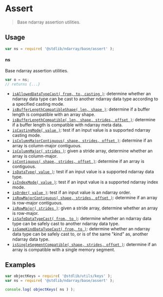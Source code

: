 <!--

@license Apache-2.0

Copyright (c) 2018 The Stdlib Authors.

Licensed under the Apache License, Version 2.0 (the "License");
you may not use this file except in compliance with the License.
You may obtain a copy of the License at

   http://www.apache.org/licenses/LICENSE-2.0

Unless required by applicable law or agreed to in writing, software
distributed under the License is distributed on an "AS IS" BASIS,
WITHOUT WARRANTIES OR CONDITIONS OF ANY KIND, either express or implied.
See the License for the specific language governing permissions and
limitations under the License.

-->

# Assert

> Base ndarray assertion utilities.

<section class="usage">

## Usage

```javascript
var ns = require( '@stdlib/ndarray/base/assert' );
```

#### ns

Base ndarray assertion utilities.

```javascript
var o = ns;
// returns {...}
```

<!-- <toc pattern="*"> -->

<div class="namespace-toc">

-   <span class="signature">[`isAllowedDataTypeCast( from, to, casting )`][@stdlib/ndarray/base/assert/is-allowed-data-type-cast]</span><span class="delimiter">: </span><span class="description">determine whether an ndarray data type can be cast to another ndarray data type according to a specified casting mode.</span>
-   <span class="signature">[`isBufferLengthCompatibleShape( len, shape )`][@stdlib/ndarray/base/assert/is-buffer-length-compatible-shape]</span><span class="delimiter">: </span><span class="description">determine if a buffer length is compatible with an array shape.</span>
-   <span class="signature">[`isBufferLengthCompatible( len, shape, strides, offset )`][@stdlib/ndarray/base/assert/is-buffer-length-compatible]</span><span class="delimiter">: </span><span class="description">determine if a buffer length is compatible with ndarray meta data.</span>
-   <span class="signature">[`isCastingMode( value )`][@stdlib/ndarray/base/assert/is-casting-mode]</span><span class="delimiter">: </span><span class="description">test if an input value is a supported ndarray casting mode.</span>
-   <span class="signature">[`isColumnMajorContiguous( shape, strides, offset )`][@stdlib/ndarray/base/assert/is-column-major-contiguous]</span><span class="delimiter">: </span><span class="description">determine if an array is column-major contiguous.</span>
-   <span class="signature">[`isColumnMajor( strides )`][@stdlib/ndarray/base/assert/is-column-major]</span><span class="delimiter">: </span><span class="description">given a stride array, determine whether an array is column-major.</span>
-   <span class="signature">[`isContiguous( shape, strides, offset )`][@stdlib/ndarray/base/assert/is-contiguous]</span><span class="delimiter">: </span><span class="description">determine if an array is contiguous.</span>
-   <span class="signature">[`isDataType( value )`][@stdlib/ndarray/base/assert/is-data-type]</span><span class="delimiter">: </span><span class="description">test if an input value is a supported ndarray data type.</span>
-   <span class="signature">[`isIndexMode( value )`][@stdlib/ndarray/base/assert/is-index-mode]</span><span class="delimiter">: </span><span class="description">test if an input value is a supported ndarray index mode.</span>
-   <span class="signature">[`isOrder( value )`][@stdlib/ndarray/base/assert/is-order]</span><span class="delimiter">: </span><span class="description">test if an input value is an ndarray order.</span>
-   <span class="signature">[`isRowMajorContiguous( shape, strides, offset )`][@stdlib/ndarray/base/assert/is-row-major-contiguous]</span><span class="delimiter">: </span><span class="description">determine if an array is row-major contiguous.</span>
-   <span class="signature">[`isRowMajor( strides )`][@stdlib/ndarray/base/assert/is-row-major]</span><span class="delimiter">: </span><span class="description">given a stride array, determine whether an array is row-major.</span>
-   <span class="signature">[`isSafeDataTypeCast( from, to )`][@stdlib/ndarray/base/assert/is-safe-data-type-cast]</span><span class="delimiter">: </span><span class="description">determine whether an ndarray data type can be safely cast to another ndarray data type.</span>
-   <span class="signature">[`isSameKindDataTypeCast( from, to )`][@stdlib/ndarray/base/assert/is-same-kind-data-type-cast]</span><span class="delimiter">: </span><span class="description">determine whether an ndarray data type can be safely cast to, or is of the same "kind" as, another ndarray data type.</span>
-   <span class="signature">[`isSingleSegmentCompatible( shape, strides, offset )`][@stdlib/ndarray/base/assert/is-single-segment-compatible]</span><span class="delimiter">: </span><span class="description">determine if an array is compatible with a single memory segment.</span>

</div>

<!-- </toc> -->

</section>

<!-- /.usage -->

<section class="examples">

## Examples

<!-- TODO: better examples -->

<!-- eslint no-undef: "error" -->

```javascript
var objectKeys = require( '@stdlib/utils/keys' );
var ns = require( '@stdlib/ndarray/base/assert' );

console.log( objectKeys( ns ) );
```

</section>

<!-- /.examples -->

<!-- Section for related `stdlib` packages. Do not manually edit this section, as it is automatically populated. -->

<section class="related">

</section>

<!-- /.related -->

<!-- Section for all links. Make sure to keep an empty line after the `section` element and another before the `/section` close. -->

<section class="links">

<!-- <toc-links> -->

[@stdlib/ndarray/base/assert/is-allowed-data-type-cast]: https://github.com/stdlib-js/stdlib/tree/develop/lib/node_modules/%40stdlib/ndarray/base/assert/is-allowed-data-type-cast

[@stdlib/ndarray/base/assert/is-buffer-length-compatible-shape]: https://github.com/stdlib-js/stdlib/tree/develop/lib/node_modules/%40stdlib/ndarray/base/assert/is-buffer-length-compatible-shape

[@stdlib/ndarray/base/assert/is-buffer-length-compatible]: https://github.com/stdlib-js/stdlib/tree/develop/lib/node_modules/%40stdlib/ndarray/base/assert/is-buffer-length-compatible

[@stdlib/ndarray/base/assert/is-casting-mode]: https://github.com/stdlib-js/stdlib/tree/develop/lib/node_modules/%40stdlib/ndarray/base/assert/is-casting-mode

[@stdlib/ndarray/base/assert/is-column-major-contiguous]: https://github.com/stdlib-js/stdlib/tree/develop/lib/node_modules/%40stdlib/ndarray/base/assert/is-column-major-contiguous

[@stdlib/ndarray/base/assert/is-column-major]: https://github.com/stdlib-js/stdlib/tree/develop/lib/node_modules/%40stdlib/ndarray/base/assert/is-column-major

[@stdlib/ndarray/base/assert/is-contiguous]: https://github.com/stdlib-js/stdlib/tree/develop/lib/node_modules/%40stdlib/ndarray/base/assert/is-contiguous

[@stdlib/ndarray/base/assert/is-data-type]: https://github.com/stdlib-js/stdlib/tree/develop/lib/node_modules/%40stdlib/ndarray/base/assert/is-data-type

[@stdlib/ndarray/base/assert/is-index-mode]: https://github.com/stdlib-js/stdlib/tree/develop/lib/node_modules/%40stdlib/ndarray/base/assert/is-index-mode

[@stdlib/ndarray/base/assert/is-order]: https://github.com/stdlib-js/stdlib/tree/develop/lib/node_modules/%40stdlib/ndarray/base/assert/is-order

[@stdlib/ndarray/base/assert/is-row-major-contiguous]: https://github.com/stdlib-js/stdlib/tree/develop/lib/node_modules/%40stdlib/ndarray/base/assert/is-row-major-contiguous

[@stdlib/ndarray/base/assert/is-row-major]: https://github.com/stdlib-js/stdlib/tree/develop/lib/node_modules/%40stdlib/ndarray/base/assert/is-row-major

[@stdlib/ndarray/base/assert/is-safe-data-type-cast]: https://github.com/stdlib-js/stdlib/tree/develop/lib/node_modules/%40stdlib/ndarray/base/assert/is-safe-data-type-cast

[@stdlib/ndarray/base/assert/is-same-kind-data-type-cast]: https://github.com/stdlib-js/stdlib/tree/develop/lib/node_modules/%40stdlib/ndarray/base/assert/is-same-kind-data-type-cast

[@stdlib/ndarray/base/assert/is-single-segment-compatible]: https://github.com/stdlib-js/stdlib/tree/develop/lib/node_modules/%40stdlib/ndarray/base/assert/is-single-segment-compatible

<!-- </toc-links> -->

</section>

<!-- /.links -->

